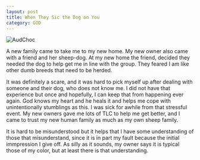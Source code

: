 ```yaml
---
layout: post
title: When They Sic the Dog on You
category: GOD
---
```


![AudChoc](https://www.keepandshare.com/userpics/h/e/a/r/tnhandstraining/2020-12/sb/_chcaudszch_-82842389.jpg?ts=1608142155)

A new family came to take me to my new home. My new owner also came with a friend and her sheep-dog. At my new home the friend, decided they needed the dog to help get me in line with the group. They feared I am like other dumb breeds that need to be herded. 

It was definitely a scare, and it was hard to pick myself up after dealing with someone and their dog, who does not know me. I did not have that experience but once and hopefully, I can keep that from happening ever again. God knows my heart and he heals it and helps me cope with unintentionally stumblings as this. I was sick for awhile from that stressful event. My new owners gave me lots of TLC to help me get better, and I came to trust my new human family as much as my own sheep family. 

It is hard to be misunderstood but it helps that I have some understanding of those that misunderstand, since it is in part my fault because the initial immpression I give off. As silly as it sounds, my owner says it is typical those of my color, but at least there is that understanding.